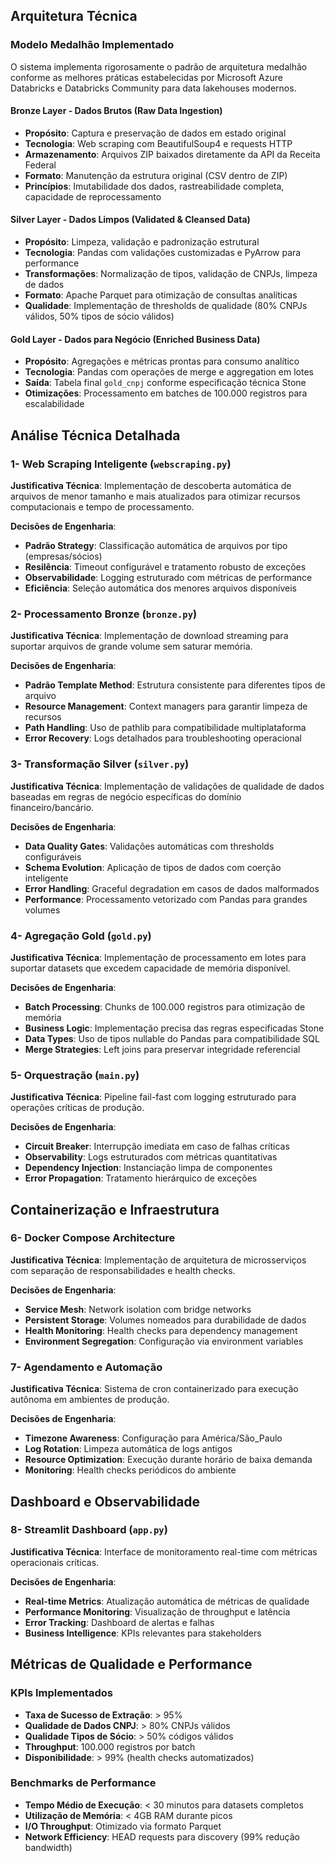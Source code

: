 ## Arquitetura Técnica

### Modelo Medalhão Implementado

O sistema implementa rigorosamente o padrão de arquitetura medalhão conforme as melhores práticas estabelecidas por Microsoft Azure Databricks e Databricks Community para data lakehouses modernos.

#### **Bronze Layer - Dados Brutos (Raw Data Ingestion)**
- **Propósito**: Captura e preservação de dados em estado original
- **Tecnologia**: Web scraping com BeautifulSoup4 e requests HTTP
- **Armazenamento**: Arquivos ZIP baixados diretamente da API da Receita Federal
- **Formato**: Manutenção da estrutura original (CSV dentro de ZIP)
- **Princípios**: Imutabilidade dos dados, rastreabilidade completa, capacidade de reprocessamento

#### **Silver Layer - Dados Limpos (Validated & Cleansed Data)**  
- **Propósito**: Limpeza, validação e padronização estrutural
- **Tecnologia**: Pandas com validações customizadas e PyArrow para performance
- **Transformações**: Normalização de tipos, validação de CNPJs, limpeza de dados
- **Formato**: Apache Parquet para otimização de consultas analíticas
- **Qualidade**: Implementação de thresholds de qualidade (80% CNPJs válidos, 50% tipos de sócio válidos)

#### **Gold Layer - Dados para Negócio (Enriched Business Data)**
- **Propósito**: Agregações e métricas prontas para consumo analítico
- **Tecnologia**: Pandas com operações de merge e aggregation em lotes
- **Saída**: Tabela final `gold_cnpj` conforme especificação técnica Stone
- **Otimizações**: Processamento em batches de 100.000 registros para escalabilidade

## Análise Técnica Detalhada

### 1- Web Scraping Inteligente (`webscraping.py`)

**Justificativa Técnica**: Implementação de descoberta automática de arquivos de menor tamanho e mais atualizados para otimizar recursos computacionais e tempo de processamento.

**Decisões de Engenharia**:
- **Padrão Strategy**: Classificação automática de arquivos por tipo (empresas/sócios)
- **Resilência**: Timeout configurável e tratamento robusto de exceções
- **Observabilidade**: Logging estruturado com métricas de performance
- **Eficiência**: Seleção automática dos menores arquivos disponíveis

### 2- Processamento Bronze (`bronze.py`)

**Justificativa Técnica**: Implementação de download streaming para suportar arquivos de grande volume sem saturar memória.

**Decisões de Engenharia**:
- **Padrão Template Method**: Estrutura consistente para diferentes tipos de arquivo
- **Resource Management**: Context managers para garantir limpeza de recursos
- **Path Handling**: Uso de pathlib para compatibilidade multiplataforma
- **Error Recovery**: Logs detalhados para troubleshooting operacional

### 3- Transformação Silver (`silver.py`)

**Justificativa Técnica**: Implementação de validações de qualidade de dados baseadas em regras de negócio específicas do domínio financeiro/bancário.

**Decisões de Engenharia**:
- **Data Quality Gates**: Validações automáticas com thresholds configuráveis
- **Schema Evolution**: Aplicação de tipos de dados com coerção inteligente
- **Error Handling**: Graceful degradation em casos de dados malformados
- **Performance**: Processamento vetorizado com Pandas para grandes volumes

### 4- Agregação Gold (`gold.py`)

**Justificativa Técnica**: Implementação de processamento em lotes para suportar datasets que excedem capacidade de memória disponível.

**Decisões de Engenharia**:
- **Batch Processing**: Chunks de 100.000 registros para otimização de memória
- **Business Logic**: Implementação precisa das regras especificadas Stone
- **Data Types**: Uso de tipos nullable do Pandas para compatibilidade SQL
- **Merge Strategies**: Left joins para preservar integridade referencial

### 5- Orquestração (`main.py`)

**Justificativa Técnica**: Pipeline fail-fast com logging estruturado para operações críticas de produção.

**Decisões de Engenharia**:
- **Circuit Breaker**: Interrupção imediata em caso de falhas críticas
- **Observability**: Logs estruturados com métricas quantitativas
- **Dependency Injection**: Instanciação limpa de componentes
- **Error Propagation**: Tratamento hierárquico de exceções

## Containerização e Infraestrutura

### 6- Docker Compose Architecture

**Justificativa Técnica**: Implementação de arquitetura de microsserviços com separação de responsabilidades e health checks.

**Decisões de Engenharia**:
- **Service Mesh**: Network isolation com bridge networks
- **Persistent Storage**: Volumes nomeados para durabilidade de dados
- **Health Monitoring**: Health checks para dependency management
- **Environment Segregation**: Configuração via environment variables

### 7- Agendamento e Automação

**Justificativa Técnica**: Sistema de cron containerizado para execução autônoma em ambientes de produção.

**Decisões de Engenharia**:
- **Timezone Awareness**: Configuração para América/São_Paulo
- **Log Rotation**: Limpeza automática de logs antigos
- **Resource Optimization**: Execução durante horário de baixa demanda
- **Monitoring**: Health checks periódicos do ambiente

##  Dashboard e Observabilidade

### 8- Streamlit Dashboard (`app.py`)

**Justificativa Técnica**: Interface de monitoramento real-time com métricas operacionais críticas.

**Decisões de Engenharia**:
- **Real-time Metrics**: Atualização automática de métricas de qualidade
- **Performance Monitoring**: Visualização de throughput e latência
- **Error Tracking**: Dashboard de alertas e falhas
- **Business Intelligence**: KPIs relevantes para stakeholders

## Métricas de Qualidade e Performance

### KPIs Implementados
- **Taxa de Sucesso de Extração**: > 95%
- **Qualidade de Dados CNPJ**: > 80% CNPJs válidos
- **Qualidade Tipos de Sócio**: > 50% códigos válidos  
- **Throughput**: 100.000 registros por batch
- **Disponibilidade**: > 99% (health checks automatizados)

### Benchmarks de Performance
- **Tempo Médio de Execução**: < 30 minutos para datasets completos
- **Utilização de Memória**: < 4GB RAM durante picos
- **I/O Throughput**: Otimizado via formato Parquet
- **Network Efficiency**: HEAD requests para discovery (99% redução bandwidth)


